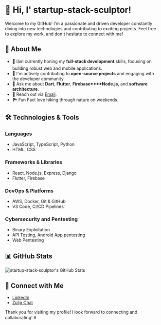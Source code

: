 # 👋 Hi, I' startup-stack-sculptor!

Welcome to my GitHub! I'm a passionate and driven developer constantly diving into new technologies and contributing to exciting projects. Feel free to explore my work, and don't hesitate to connect with me!

## 🌟 About Me

- 🔧 Iâm currently honing my **full-stack development** skills, focusing on building robust web and mobile applications.
- 🚀 I'm actively contributing to **open-source projects** and engaging with the developer community.
- 💬 Ask me about **Dart**, **Flutter**, **Firebase****Node.js**, and **software architecture**.
- 📩 Reach out via [Email](mailo:tmishrabhuban4@gmail.com).
- 🏞️ Fun Fact love hiking through nature on weekends.

## 🛠️ Technologies & Tools

### **Languages**
- JavaScript, TypeScript, Python
- HTML, CSS

### **Frameworks & Libraries**
- React, Node.js, Express, Django
- Flutter, Firebase

### **DevOps & Platforms**
- AWS, Docker, Git & GitHub
- VS Code, CI/CD Pipelines

### **Cybersecurity and Pentesting**
- Binary Exploitation
- API Testing, Android App pentesting
- Web Pentesting

## 📊 GitHub Stats

![startup-stack-sculptor's GitHub Stats](https://github-readme-stats.vercel.app/api?username=startup-stack-sculptor&show_icons=true&theme=radical)

## 🤝 Connect with Me

- [LinkedIn](https://www.linkedin.com/in/bmishra19/)
- [Zulip Chat](https://devninja.zulipchat.com/join/ua5qcskmk2exqmm6kule5y35/)

Thank you for visiting my profile! I look forward to connecting and collaborating! ð

